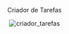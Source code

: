 <div align="center">
    
<font face="ExtraBold 800"> Criador de Tarefas </font>


![criador_tarefas](https://github.com/Patrickcder/Criador-de-Tarefas/assets/98431984/3738e597-ff53-4129-8784-c352824db985)
</div>
